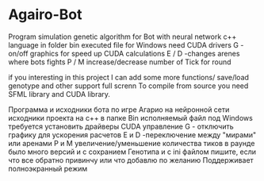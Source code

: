 # Agairo-Bot

Program simulation genetic algorithm for Bot with neural network
c++ language
in folder bin executed file for Windows
need CUDA drivers
 G - on/off graphics for speed up CUDA calculations
 E / D -changes arenes where bots fights
 P / M  increase/decrease number of Tick for round
 
if you interesting in this project I can add some more functions/ save/load genotype and other
support full screnn
To compile from source you need SFML library and CUDA library. 

Программа и исходники бота по игре Агарио на нейронной сети
исходники проекта на с++ 
в папке Bin исполняемый файл под Windows 
требуется установить драйверы СUDA
управление
 G - отключить графику для ускорения расчетов
 E и D -переключение между "мирами" или аренами
 P и M увеличение/уменьшение количества тиков в раунде
 было много версий и с сохранием Генотипа и с ini файлом пишите, если что все обратно привинчу или что добавлю по желанию
 Поддерживает полноэкранный режим

